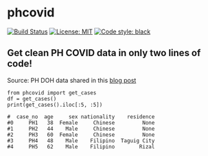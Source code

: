 # phcovid
[![Build Status](https://travis-ci.com/enzoampil/phcovid.svg?branch=master)](https://travis-ci.com/github/enzoampil/phcovid)
[![License: MIT](https://img.shields.io/badge/license-MIT-blue.svg )](https://raw.githubusercontent.com/enzoampil/phcovid/master/LICENSE)
[![Code style: black](https://img.shields.io/badge/code%20style-black-000000.svg)](https://github.com/ambv/black)

## Get clean PH COVID data in only two lines of code!
Source: PH DOH data shared in this [blog post](https://www.facebook.com/notes/wilson-chua/working-with-doh-covid-data/2868993263159446/)

```
from phcovid import get_cases
df = get_cases()
print(get_cases().iloc[:5, :5])

#  case_no  age     sex nationality    residence
#0     PH1   38  Female     Chinese         None
#1     PH2   44    Male     Chinese         None
#2     PH3   60  Female     Chinese         None
#3     PH4   48    Male    Filipino  Taguig City
#4     PH5   62    Male    Filipino        Rizal
```
